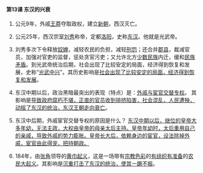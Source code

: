#### 第13课 东汉的兴衰

1. 公元9年，外戚<u>王莽</u>夺取政权，建立<u>新朝</u>，西汉灭亡。

2. 公元25年，西汉宗室<u>刘秀</u>称帝，定都<u>洛阳</u>，史称<u>东汉</u>。他就是光武帝。

3. 刘秀多次下令释放<u>奴婢</u>，减轻农民的负担，减轻<u>刑罚</u>；还合并<u>郡县</u>，裁减官员，加强对官吏的监督，惩处贪官污吏；又允许北方<u>少数民族</u>内迁，缓和<u>民族矛盾</u>。到光武帝统治后期，社会出现了比较安定的局面，经济得到恢复和发展，史称“<u>光武中兴</u>”。其历史影响是<u>社会出现了比较安定的局面，经济得到恢复和发展</u>。

4. 东汉中期以后，政治黑暗最突出的表现（特点）是：<u>外戚与宦官交替专权</u>。
    其影响是<u>导致政府腐朽不堪，正直的官员收到排挤陷害，社会混乱，人民遭殃，动摇了东汉的统治，东汉王朝走向衰亡</u>。 

5. 东汉中后期，外戚宦官交替专权的原因是什么？
    <u>东汉中期以后，继位的皇帝大多年幼，无法主政，大权由皇帝的母亲太后主持。皇帝年幼时，太后重用自己的亲戚，导致外戚的势力膨胀。皇帝长大后，依赖身边的宦官，设法除掉外戚，宦官由此得宠，把持朝政。</u>

6. 184年，由<u>张角</u>领导的<u>黄巾起义</u>，这是一场带有<u>宗教色彩</u>的<u>有组织有准备</u>的<u>农民大起义</u>。其影响是<u>沉重打击了东汉的统治，使其一蹶不振</u>。